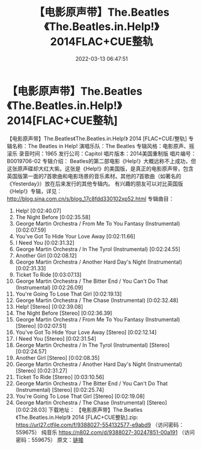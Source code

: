 ﻿---
title: 【电影原声带】The.Beatles《The.Beatles.in.Help!》2014FLAC+CUE整轨
date: 2022-03-13 06:47:51
categories: 古典音乐、新世纪、纯音雅乐
tags: 纯音雅乐
---
# 【电影原声带】The.Beatles《The.Beatles.in.Help!》2014[FLAC+CUE整轨]

【电影原声带】The.Beatles《The.Beatles.in.Help!》 2014 [FLAC+CUE/整轨]
专辑名称：The Beatles in Help!
演唱乐队：The Beatles
专辑风格：电影原声、摇滚乐
录音时间：1965
发行公司：Capitol
唱片版本：2014美国重制版
唱片编号：B0019706-02
专辑介绍：
Beatles的第二部电影《Help!》大概远称不上成功，但这张原声碟却大红大紫。这张是《Help!》的美国版，是真正的电影原声带，包含英国版第一面的7首歌曲和电影场景的音乐素材。其他的7首歌曲（如著名的《Yesterday》）放在后来发行的其他专辑内。
有兴趣的朋友可以对比英国版《Help!》专辑，详见：http://blog.sina.com.cn/s/blog_17c8fdd330102xp52.html
专辑曲目：
01. Help!
[0:02:40.07]
02. The Night
Before
[0:02:35.58]
03. George Martin Orchestra / From Me To You Fantasy
(Instrumental)
[0:02:07.59]
04. You've Got To Hide Your Love
Away
[0:02:11.66]
05. I Need
You
[0:02:31.32]
06. George Martin Orchestra / In The Tyrol
(Instrumental)
[0:02:24.55]
07. Another
Girl
[0:02:08.12]
08. George Martin Orchestra / Another Hard Day's Night
(Instrumental)
[0:02:31.33]
09. Ticket To
Ride
[0:03:07.13]
10. George Martin Orchestra / The Bitter End / You Can't Do That
(Instrumental)
[0:02:26.09]
11. You're Going To Lose That
Girl
[0:02:19.13]
12. George Martin Orchestra / The Chase
(Instrumental)
[0:02:32.48]
13. Help!
[Stereo]
[0:02:39.08]
14. The Night Before
[Stereo]
[0:02:36.39]
15. George Martin Orchestra / From Me To You Fantasy (Instrumental)
[Stereo]
[0:02:07.51]
16. You've Got To Hide Your Love Away
[Stereo]
[0:02:12.14]
17. I Need You
[Stereo]
[0:02:31.54]
18. George Martin Orchestra / In The Tyrol (Instrumental)
[Stereo]
[0:02:24.57]
19. Another Girl
[Stereo]
[0:02:08.35]
20. George Martin Orchestra / Another Hard Day's Night
(Instrumental)
[Stereo]
[0:02:31.27]
21. Ticket To Ride
[Stereo]
[0:03:10.56]
22. George Martin Orchestra / The Bitter End / You Can't Do That
(Instrumental)
[Stereo]
[0:02:25.74]
23. You're Going To Lose That Girl
[Stereo]
[0:02:19.08]
24. George Martin Orchestra / The Chase (Instrumental)
[Stereo]
[0:02:28.03]
下载地址：
【电影原声带】The.Beatles《The.Beatles.in.Help!》 2014 [FLAC+CUE整轨].zip:
https://url27.ctfile.com/f/9388027-554132577-e9abd9
（访问密码：559675）
纯音乐
https://n802.com/d/9388027-30247851-00a191
（访问密码：559675）
原文：[链接](https://blog.sina.com.cn/s/blog_1647c7e7601030w66.html)